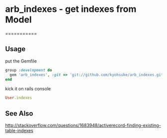 # arb_indexes - get indexes from Model
===========

## Usage
put the Gemfile
```ruby
group :development do
  gem 'arb_indexes', :git => 'git://github.com/kyohsuke/arb_indexes.git'
end
```

kick it on rails console

```ruby
User.indexes
```


## See Also
http://stackoverflow.com/questions/1683948/activerecord-finding-existing-table-indexes
